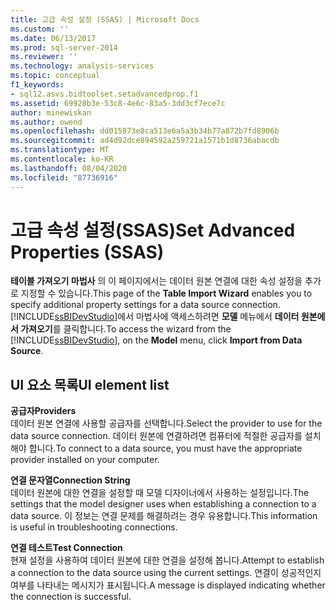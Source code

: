 ```yaml
---
title: 고급 속성 설정 (SSAS) | Microsoft Docs
ms.custom: ''
ms.date: 06/13/2017
ms.prod: sql-server-2014
ms.reviewer: ''
ms.technology: analysis-services
ms.topic: conceptual
f1_keywords:
- sql12.asvs.bidtoolset.setadvancedprop.f1
ms.assetid: 69928b3e-53c8-4e6c-83a5-3dd3cf7ece7c
author: minewiskan
ms.author: owend
ms.openlocfilehash: dd015873e8ca513e6a5a3b34b77a872b7fd8906b
ms.sourcegitcommit: ad4d92dce894592a259721a1571b1d8736abacdb
ms.translationtype: MT
ms.contentlocale: ko-KR
ms.lasthandoff: 08/04/2020
ms.locfileid: "87736916"
---
```

# <a name="set-advanced-properties-ssas"></a><span data-ttu-id="e602e-102">고급 속성 설정(SSAS)</span><span class="sxs-lookup"><span data-stu-id="e602e-102">Set Advanced Properties (SSAS)</span></span>
  <span data-ttu-id="e602e-103">**테이블 가져오기 마법사** 의 이 페이지에서는 데이터 원본 연결에 대한 속성 설정을 추가로 지정할 수 있습니다.</span><span class="sxs-lookup"><span data-stu-id="e602e-103">This page of the **Table Import Wizard** enables you to specify additional property settings for a data source connection.</span></span> <span data-ttu-id="e602e-104">[!INCLUDE[ssBIDevStudio](../includes/ssbidevstudio-md.md)]에서 마법사에 액세스하려면 **모델** 메뉴에서 **데이터 원본에서 가져오기**를 클릭합니다.</span><span class="sxs-lookup"><span data-stu-id="e602e-104">To access the wizard from the [!INCLUDE[ssBIDevStudio](../includes/ssbidevstudio-md.md)], on the **Model** menu, click **Import from Data Source**.</span></span>  
  
## <a name="ui-element-list"></a><span data-ttu-id="e602e-105">UI 요소 목록</span><span class="sxs-lookup"><span data-stu-id="e602e-105">UI element list</span></span>  
 <span data-ttu-id="e602e-106">**공급자**</span><span class="sxs-lookup"><span data-stu-id="e602e-106">**Providers**</span></span>  
 <span data-ttu-id="e602e-107">데이터 원본 연결에 사용할 공급자를 선택합니다.</span><span class="sxs-lookup"><span data-stu-id="e602e-107">Select the provider to use for the data source connection.</span></span> <span data-ttu-id="e602e-108">데이터 원본에 연결하려면 컴퓨터에 적절한 공급자를 설치해야 합니다.</span><span class="sxs-lookup"><span data-stu-id="e602e-108">To connect to a data source, you must have the appropriate provider installed on your computer.</span></span>  
  
 <span data-ttu-id="e602e-109">**연결 문자열**</span><span class="sxs-lookup"><span data-stu-id="e602e-109">**Connection String**</span></span>  
 <span data-ttu-id="e602e-110">데이터 원본에 대한 연결을 설정할 때 모델 디자이너에서 사용하는 설정입니다.</span><span class="sxs-lookup"><span data-stu-id="e602e-110">The settings that the model designer uses when establishing a connection to a data source.</span></span> <span data-ttu-id="e602e-111">이 정보는 연결 문제를 해결하려는 경우 유용합니다.</span><span class="sxs-lookup"><span data-stu-id="e602e-111">This information is useful in troubleshooting connections.</span></span>  
  
 <span data-ttu-id="e602e-112">**연결 테스트**</span><span class="sxs-lookup"><span data-stu-id="e602e-112">**Test Connection**</span></span>  
 <span data-ttu-id="e602e-113">현재 설정을 사용하여 데이터 원본에 대한 연결을 설정해 봅니다.</span><span class="sxs-lookup"><span data-stu-id="e602e-113">Attempt to establish a connection to the data source using the current settings.</span></span> <span data-ttu-id="e602e-114">연결이 성공적인지 여부를 나타내는 메시지가 표시됩니다.</span><span class="sxs-lookup"><span data-stu-id="e602e-114">A message is displayed indicating whether the connection is successful.</span></span>  
  
  
